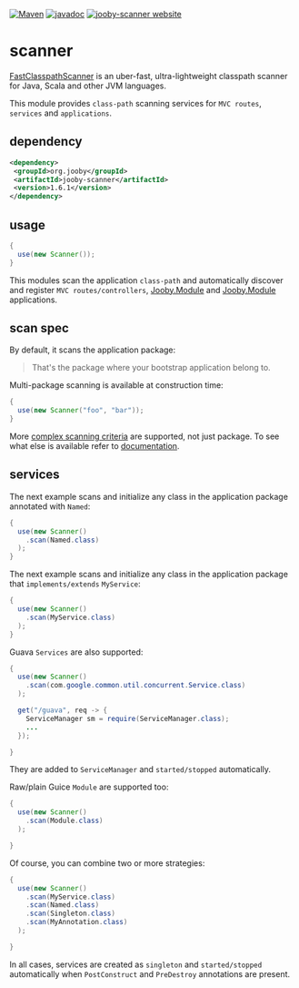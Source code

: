 [![Maven](https://img.shields.io/maven-metadata/v/http/central.maven.org/maven2/org/jooby/jooby-scanner/maven-metadata.xml.svg)](http://mvnrepository.com/artifact/org.jooby/jooby-scanner/1.6.1)
[![javadoc](https://javadoc.io/badge/org.jooby/jooby-scanner.svg)](https://javadoc.io/doc/org.jooby/jooby-scanner/1.6.1)
[![jooby-scanner website](https://img.shields.io/badge/jooby-scanner-brightgreen.svg)](http://jooby.org/doc/scanner)
# scanner

<a href="https://github.com/lukehutch/fast-classpath-scanner">FastClasspathScanner</a> is an uber-fast, ultra-lightweight classpath scanner for Java, Scala and other JVM languages.

This module provides `class-path` scanning services for `MVC routes`, `services` and `applications`.

## dependency

```xml
<dependency>
 <groupId>org.jooby</groupId>
 <artifactId>jooby-scanner</artifactId>
 <version>1.6.1</version>
</dependency>
```

## usage

```java
{
  use(new Scanner());
}
```

This modules scan the application `class-path` and automatically discover and register ```MVC routes/controllers```, [Jooby.Module](/apidocs/org/jooby/Jooby.Module.html) and [Jooby.Module](/apidocs/org/jooby/Jooby.html) applications.

## scan spec

By default, it scans the application package:

> That's the package where your bootstrap application belong to.

Multi-package scanning is available at construction time:

```java
{
  use(new Scanner("foo", "bar"));
}
```

More <a href="https://github.com/lukehutch/fast-classpath-scanner/wiki/2.-Constructor#specifying-more-complex-scanning-criteria">complex scanning criteria</a> are supported, not just package. To see what else is available refer to <a href="https://github.com/lukehutch/fast-classpath-scanner/wiki/2.-Constructor#specifying-more-complex-scanning-criteria">documentation</a>.

## services

The next example scans and initialize any class in the application package annotated with ```Named```:

```java
{
  use(new Scanner()
    .scan(Named.class)
  );
}
```

The next example scans and initialize any class in the application package that `implements/extends` `MyService`:

```java
{
  use(new Scanner()
    .scan(MyService.class)
  );
}
```

Guava `Services` are also supported:

```java
{
  use(new Scanner()
    .scan(com.google.common.util.concurrent.Service.class)
  );

  get("/guava", req -> {
    ServiceManager sm = require(ServiceManager.class);
    ...
  });

}
```

They are added to `ServiceManager` and `started/stopped` automatically.

Raw/plain Guice `Module` are supported too:

```java
{
  use(new Scanner()
    .scan(Module.class)
  );

}
```

Of course, you can combine two or more strategies:

```java
{
  use(new Scanner()
    .scan(MyService.class)
    .scan(Named.class)
    .scan(Singleton.class)
    .scan(MyAnnotation.class)
  );

}
```

In all cases, services are created as ```singleton``` and `started/stopped` automatically when `PostConstruct` and `PreDestroy` annotations are present.
